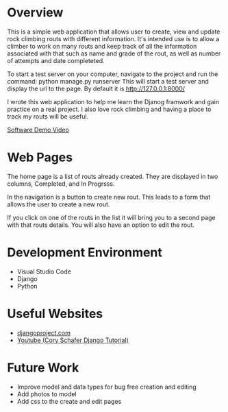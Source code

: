 # Overview


This is a simple web application that allows user to create, view and update rock climbing routs with different information. It's intended use is to allow a climber to work on many routs and keep track of all the information associated with that such as name and grade of the rout, as well as number of attempts and date completeted. 

 To start a test server on your computer, navigate to the project and run the command: python manage.py runserver
 This will start a test server and display the url to the page. By default it is http://127.0.0.1:8000/

I wrote this web application to help me learn the Djanog framwork and gain practice on a real project. I also love rock climbing and having a place to track my routs will be useful.


[Software Demo Video](https://youtu.be/2H7VYWKh5jw)

# Web Pages

The home page is a list of routs already created. They are displayed in two columns, Completed, and In Progrsss.

In the navigation is a button to create new rout. This leads to a form that allows the user to create a new rout. 

If you click on one of the routs in the list it will bring you to a second page with that routs details. You will also have an option to edit the rout. 

# Development Environment

- Visual Studio Code
- Django
- Python

# Useful Websites

* [djangoproject.com](https://www.djangoproject.com/)
* [Youtube (Cory Schafer Django Tutorial)](https://www.youtube.com/watch?v=UmljXZIypDc)

# Future Work

* Improve model and data types for bug free creation and editing
* Add photos to model
* Add css to the create and edit pages
